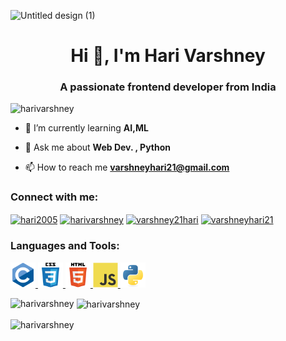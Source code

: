 ![Untitled design (1)](https://github.com/harivarshney/weather-app/assets/152633609/f1adb516-d4a7-4b26-8e11-16cff174f122)

<h1 align="center">Hi 👋, I'm Hari Varshney</h1>
<h3 align="center">A passionate frontend developer from India</h3>

<p align="left"> <img src="https://komarev.com/ghpvc/?username=harivarshney&label=Profile%20views&color=0e75b6&style=flat" alt="harivarshney" /> </p>

- 🌱 I’m currently learning **AI,ML**

- 💬 Ask me about **Web Dev. , Python**

- 📫 How to reach me **varshneyhari21@gmail.com**

<h3 align="left">Connect with me:</h3>
<p align="left">
<a href="https://linkedin.com/in/hari2005" target="blank"><img align="center" src="https://raw.githubusercontent.com/rahuldkjain/github-profile-readme-generator/master/src/images/icons/Social/linked-in-alt.svg" alt="hari2005" height="30" width="40" /></a>
<a href="https://kaggle.com/harivarshney" target="blank"><img align="center" src="https://raw.githubusercontent.com/rahuldkjain/github-profile-readme-generator/master/src/images/icons/Social/kaggle.svg" alt="harivarshney" height="30" width="40" /></a>
<a href="https://instagram.com/varshney21hari" target="blank"><img align="center" src="https://raw.githubusercontent.com/rahuldkjain/github-profile-readme-generator/master/src/images/icons/Social/instagram.svg" alt="varshney21hari" height="30" width="40" /></a>
<a href="https://www.hackerrank.com/varshneyhari21" target="blank"><img align="center" src="https://raw.githubusercontent.com/rahuldkjain/github-profile-readme-generator/master/src/images/icons/Social/hackerrank.svg" alt="varshneyhari21" height="30" width="40" /></a>
</p>

<h3 align="left">Languages and Tools:</h3>
<p align="left"> <a href="https://www.cprogramming.com/" target="_blank" rel="noreferrer"> <img src="https://raw.githubusercontent.com/devicons/devicon/master/icons/c/c-original.svg" alt="c" width="40" height="40"/> </a> <a href="https://www.w3schools.com/css/" target="_blank" rel="noreferrer"> <img src="https://raw.githubusercontent.com/devicons/devicon/master/icons/css3/css3-original-wordmark.svg" alt="css3" width="40" height="40"/> </a> <a href="https://www.w3.org/html/" target="_blank" rel="noreferrer"> <img src="https://raw.githubusercontent.com/devicons/devicon/master/icons/html5/html5-original-wordmark.svg" alt="html5" width="40" height="40"/> </a> <a href="https://developer.mozilla.org/en-US/docs/Web/JavaScript" target="_blank" rel="noreferrer"> <img src="https://raw.githubusercontent.com/devicons/devicon/master/icons/javascript/javascript-original.svg" alt="javascript" width="40" height="40"/> </a> <a href="https://www.python.org" target="_blank" rel="noreferrer"> <img src="https://raw.githubusercontent.com/devicons/devicon/master/icons/python/python-original.svg" alt="python" width="40" height="40"/> </a> </p>

<p><img align="left" src="https://github-readme-stats.vercel.app/api/top-langs?username=harivarshney&show_icons=true&locale=en&layout=compact" alt="harivarshney" /></p>

<p>&nbsp;<img align="center" src="https://github-readme-stats.vercel.app/api?username=harivarshney&show_icons=true&locale=en" alt="harivarshney" /></p>

<p><img align="center" src="https://github-readme-streak-stats.herokuapp.com/?user=harivarshney&" alt="harivarshney" /></p>

<!---
harivarshney/harivarshney is a ✨ special ✨ repository because its `README.md` (this file) appears on your GitHub profile.
You can click the Preview link to take a look at your changes.
--->
